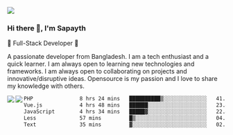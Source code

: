 <!-- **sapayth/sapayth** is a ✨ _special_ ✨ repository because its `README.md` (this file) appears on your GitHub profile.

Here are some ideas to get you started:

- 🔭 I’m currently working on ...
- 🌱 I’m currently learning ...
- 👯 I’m looking to collaborate on ...
- 🤔 I’m looking for help with ...
- 💬 Ask me about ...
- 📫 How to reach me: ...
- 😄 Pronouns: ...
- ⚡ Fun fact: ...
-->
![](https://user-images.githubusercontent.com/74038190/226190894-18e959ba-d458-4a94-ac44-790190f2a947.gif)
### Hi there 👋, I'm Sapayth

🚀 Full-Stack Developer 🚀

A passionate developer from Bangladesh. I am a tech enthusiast and a quick learner. I am always open to learning new technologies and frameworks. I am always open to collaborating on projects and innovative/disruptive ideas. Opensource is my passion and I love to share my knowledge with others.

<div>
<a href="https://github.com/sapayth/github-readme-stats">
  <img align="left" src="https://github-readme-stats.vercel.app/api?username=sapayth&show_icons=true&count_private=true" />
</a>
<a href="https://github.com/sapayth/github-readme-stats">
  <img align="left" src="https://github-readme-stats.vercel.app/api/top-langs/?username=sapayth" />
</a>
</div>
<!--START_SECTION:waka-->

```txt
PHP               8 hrs 24 mins   ██████████▒░░░░░░░░░░░░░░   41.13 %
Vue.js            4 hrs 48 mins   ██████░░░░░░░░░░░░░░░░░░░   23.48 %
JavaScript        4 hrs 34 mins   █████▓░░░░░░░░░░░░░░░░░░░   22.41 %
Less              57 mins         █▒░░░░░░░░░░░░░░░░░░░░░░░   04.72 %
Text              35 mins         ▓░░░░░░░░░░░░░░░░░░░░░░░░   02.89 %
```

<!--END_SECTION:waka-->
